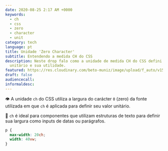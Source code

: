 ```yaml
---
date: 2020-08-25 2:17 AM +0000
keywords:
  - ch
  - css
  - zero
  - character
  - unit
category: tech
language: pt
title: Unidade 'Zero Character'
subtitle: Entendendo a medida CH do CSS
description: Neste drop falo como a unidade de medida CH do CSS defini seu valor
  unitário e sua utilidade.
featured: https://res.cloudinary.com/beto-muniz/image/upload/f_auto/v1597542257/Text_Image_3_jspt8f.jpg
draft: false
audiencecall:
informaldesc:
---
```


👁 A unidade `ch` do CSS utiliza a largura do carácter `0` (zero) da fonte utilizada em que `ch` é aplicada para definir seu valor unitário.

🔔 `ch` é ideal para componentes que utilizam estruturas de texto para definir sua largura como inputs de datas ou parágrafos.

```css
p {
  max-width: 20ch;
  width: 40vw;
}
```

